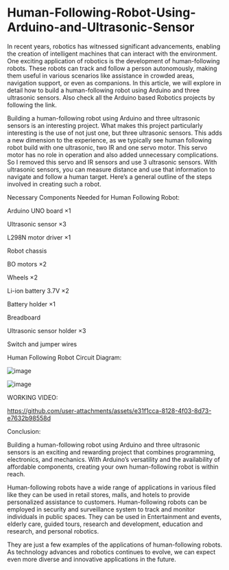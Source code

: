 # Human-Following-Robot-Using-Arduino-and-Ultrasonic-Sensor

In recent years, robotics has witnessed significant advancements, enabling the creation of intelligent machines that can interact with the environment. One exciting application of robotics is the development of human-following robots. These robots can track and follow a person autonomously, making them useful in various scenarios like assistance in crowded areas, navigation support, or even as companions. In this article, we will explore in detail how to build a human-following robot using Arduino and three ultrasonic sensors. Also check all the Arduino based Robotics projects by following the link.

Building a human-following robot using Arduino and three ultrasonic sensors is an interesting project. What makes this project particularly interesting is the use of not just one, but three ultrasonic sensors. This adds a new dimension to the experience, as we typically see human following robot build with one ultrasonic, two IR and one servo motor.  This servo motor has no role in operation and also added unnecessary complications. So I removed this servo and IR sensors and use 3 ultrasonic sensors. With ultrasonic sensors, you can measure distance and use that information to navigate and follow a human target. Here’s a general outline of the steps involved in creating such a robot.

Necessary Components Needed for Human Following Robot:

Arduino UNO board ×1

Ultrasonic sensor ×3

L298N motor driver ×1

Robot chassis

BO motors ×2

Wheels ×2

Li-ion battery 3.7V ×2

Battery holder ×1

Breadboard

Ultrasonic sensor holder ×3

Switch and jumper wires






Human Following Robot Circuit Diagram:



![image](https://github.com/user-attachments/assets/c39c9c8e-e30a-49c9-a757-1e588c06ac4a)


![image](https://github.com/user-attachments/assets/6200e935-4877-4746-a9cd-0e3420a011d5)



WORKING VIDEO:   
   

   

https://github.com/user-attachments/assets/e31f1cca-8128-4f03-8d73-e7632b98558d















Conclusion:

Building a human-following robot using Arduino and three ultrasonic sensors is an exciting and rewarding project that combines programming, electronics, and mechanics. With Arduino’s versatility and the availability of affordable components, creating your own human-following robot is within reach.

Human-following robots have a wide range of applications in various filed like they can be used in retail stores, malls, and hotels to provide personalized assistance to customers. Human-following robots can be employed in security and surveillance system to track and monitor individuals in public spaces. They can be used in Entertainment and events, elderly care, guided tours, research and development, education and research, and personal robotics.

They are just a few examples of the applications of human-following robots. As technology advances and robotics continues to evolve, we can expect even more diverse and innovative applications in the future.



